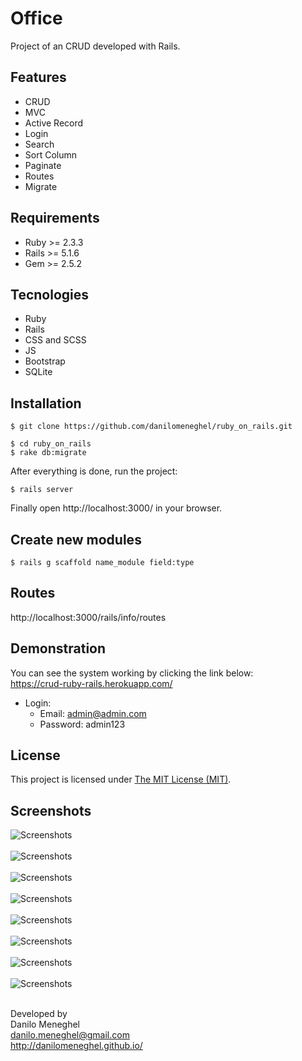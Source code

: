 # Office

Project of an CRUD developed with Rails.

## Features

- CRUD
- MVC
- Active Record
- Login
- Search
- Sort Column
- Paginate
- Routes
- Migrate

## Requirements

- Ruby >= 2.3.3
- Rails >= 5.1.6
- Gem >= 2.5.2

## Tecnologies

- Ruby
- Rails
- CSS and SCSS
- JS
- Bootstrap
- SQLite

## Installation

```
$ git clone https://github.com/danilomeneghel/ruby_on_rails.git

$ cd ruby_on_rails
$ rake db:migrate
```

After everything is done, run the project:

```
$ rails server
```

Finally open http://localhost:3000/ in your browser.

## Create new modules

```
$ rails g scaffold name_module field:type
```

## Routes

http://localhost:3000/rails/info/routes

## Demonstration

You can see the system working by clicking the link below:<br>
https://crud-ruby-rails.herokuapp.com/

- Login:
    - Email: admin@admin.com
    - Password: admin123

## License

This project is licensed under <a href="license.md">The MIT License (MIT)</a>.

## Screenshots

![Screenshots](screenshots/screenshot01.png)<br><br>
![Screenshots](screenshots/screenshot02.png)<br><br>
![Screenshots](screenshots/screenshot03.png)<br><br>
![Screenshots](screenshots/screenshot04.png)<br><br>
![Screenshots](screenshots/screenshot05.png)<br><br>
![Screenshots](screenshots/screenshot06.png)<br><br>
![Screenshots](screenshots/screenshot07.png)<br><br>
![Screenshots](screenshots/screenshot08.png)<br><br>


Developed by<br>
Danilo Meneghel<br>
danilo.meneghel@gmail.com<br>
http://danilomeneghel.github.io/<br>
